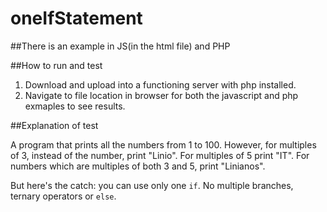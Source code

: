 # oneIfStatement
##There is an example in JS(in the html file) and PHP

##How to run and test

1. Download and upload into a functioning server with php installed.
2. Navigate to file location in browser for both the javascript and php exmaples to see results.

##Explanation of test

A program that prints all the numbers from 1 to 100. However, for
multiples of 3, instead of the number, print "Linio". For multiples of 5 print
"IT". For numbers which are multiples of both 3 and 5, print "Linianos".

But here's the catch: you can use only one `if`. No multiple branches, ternary
operators or `else`.


